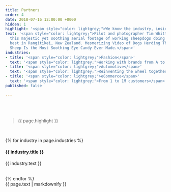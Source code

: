 ```yaml
---
title: Partners
order: 4
date: 2018-07-16 12:00:00 +0000
hidden: 1
highlight: '<span style="color: lightgrey;">We know the industry, inside out</span>'
text: '<span style="color: lightgrey;">Pilot and photographer Tim Whittaker captured
  this majestic yet soothing aerial footage of working sheepdogs doing what they do
  best in Rangitikei, New Zealand. Mesmerizing Video of Dogs Herding Thousands of
  Sheep Is the Most Soothing Eye Candy Ever Made.</span>'
industries:
- title: '<span style="color: lightgrey;">Fashion</span>'
  text: '<span style="color: lightgrey;">Working with brands from A to Z</span>'
- title: '<span style="color: lightgrey;">Automotive</span>'
  text: '<span style="color: lightgrey;">Reinventing the wheel together</span>'
- title: '<span style="color: lightgrey;">eCommerce</span>'
  text: '<span style="color: lightgrey;">From 1 to 1M customers</span>'
published: false

---
```

<div class="row u-menu-paddding" style="margin-top: 4rem;">
  <div class="col-xs-12 col-sm-6">
    <blockquote><p>{{ page.highlight }}</p></blockquote>
    <br>

{% for industry in page.industries %}
  <h4>{{ industry.title }}</h4>
  <p>{{ industry.text }}</p>
  <br>
{% endfor %}

  </div>
  <div class="col-xs-12 col-sm-4">
    {{ page.text | markdownify }}
  </div>
</div>